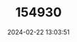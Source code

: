 ---
title: "154930"
category: "Batrachoides surinamensis"
draft: false
date: 2024-02-22 13:03:51
languages:
  English: ["Sapo", "Pacuma Toadfish"]
  Portuguese: ["Bodião", "Budião", "Gudião", "Mamangá-liso", "Pacamão", "Pacamon", "Pacamon-preto", "Papagaio"]
  French: ["Crapaud Guyanais", "Poisson Crapaud", "Poisson Guyanais"]
  Japanese: ["Gama-ankou"]
  Undetermined: ["Sapo"]
  Spanish; Castilian: ["Sapo Guayanes", "Sapo Guayanés"]
---